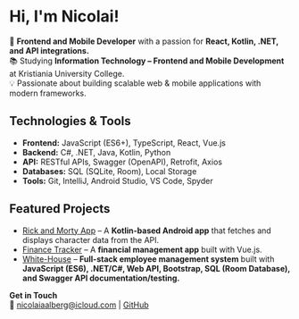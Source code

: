 # Hi, I'm Nicolai!

🚀 **Frontend and Mobile Developer** with a passion for **React, Kotlin, .NET, and API integrations.**  
📚 Studying **Information Technology – Frontend and Mobile Development** at Kristiania University College.  
💡 Passionate about building scalable web & mobile applications with modern frameworks.  

## Technologies & Tools
- **Frontend:** JavaScript (ES6+), TypeScript, React, Vue.js
- **Backend:** C#, .NET, Java, Kotlin, Python  
- **API:** RESTful APIs, Swagger (OpenAPI), Retrofit, Axios  
- **Databases:** SQL (SQLite, Room), Local Storage  
- **Tools:** Git, IntelliJ, Android Studio, VS Code, Spyder 

## Featured Projects
- [Rick and Morty App](https://github.com/niaa004/rick-and-morty-app) – A **Kotlin-based Android app** that fetches and displays character data from the API.
- [Finance Tracker](https://github.com/niaa004/finance-tracker) – A **financial management app** built with Vue.js.
- [White-House](https://github.com/niaa004/white-house-exam) – **Full-stack employee management system** built with **JavaScript (ES6), .NET/C#, Web API, Bootstrap, SQL (Room Database), and Swagger API documentation/testing.**

**Get in Touch**  
📩 nicolaiaalberg@icloud.com | [GitHub](https://github.com/niaa004)
